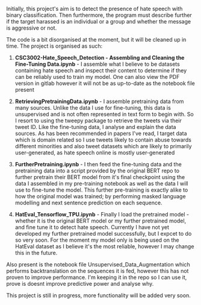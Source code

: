 Initially, this project's aim is to detect the presence of hate speech with binary classification. Then furthermore, the program must describe further if the target harassed is an individual or a group and whether the message is aggressive or not.

The code is a bit disorganised at the moment, but it will be cleaned up in time. The project is organised as such:


1.  **CSC3002-Hate_Speech_Detection - Assembling and Cleaning the Fine-Tuning Data.ipynb** - I assemble what I believe to be datasets containing hate speech and inspect their content to determine if they can be reliably used to train my model. One can also view the PDF version in gitlab however it will not be as up-to-date as the notebook file present

2.  **RetrievingPretrainingData.ipynb** - I assemble pretraining data from many sources. Unlike the data I use for fine-tuning, this data is unsupervised and is not often represented in text form to begin with. So I resort to using the tweepy package to retrieve the tweets via their tweet ID. Like the fine-tuning data, I analyse and explain the data sources. As has been recommended in papers I've read, I target data which is domain related so I use tweets likely to contain abuse towards different minorities and also tweet datasets which are likely to primarily user-generated, as hate speech online is mostly user-generated

3.  **FurtherPretraining.ipynb** - I then feed the fine-tuning data and the pretraining data into a script provided by the original BERT repo to further pretrain their BERT model from it's final checkpoint using the data I assembled in my pre-training notebook as well as the data I will use to fine-tune the model. This further pre-training is exactly alike to how the original model was trained; by performing masked language modelling and next sentence prediction on each sequence.

4. **HatEval_Tensorflow_TPU.ipynb** - Finally I load the pretrained model - whether it is the original BERT model or my further pretrained model, and fine tune it to detect hate speech. Currently I have not yet developed my further pretrained model successfully, but I expcet to do so very soon. For the moment my model only is being used on the HatEval dataset as I believe it's the most reliable, however I may change this in the future.

Also present is the notebook file Unsupervised_Data_Augmentation which performs backtranslation on the sequences it is fed, however this has not proven to improve performance. I'm keeping it in the repo so I can use it, prove is doesnt improve predictive power and analyse why.

This project is still in progress, more functionality will be added very soon.